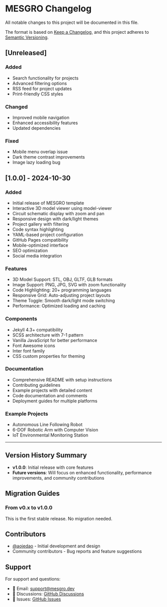# MESGRO Changelog

All notable changes to this project will be documented in this file.

The format is based on [Keep a Changelog](https://keepachangelog.com/en/1.0.0/),
and this project adheres to [Semantic Versioning](https://semver.org/spec/v2.0.0.html).

## [Unreleased]

### Added
- Search functionality for projects
- Advanced filtering options
- RSS feed for project updates
- Print-friendly CSS styles

### Changed
- Improved mobile navigation
- Enhanced accessibility features
- Updated dependencies

### Fixed
- Mobile menu overlap issue
- Dark theme contrast improvements
- Image lazy loading bug

## [1.0.0] - 2024-10-30

### Added
- Initial release of MESGRO template
- Interactive 3D model viewer using model-viewer
- Circuit schematic display with zoom and pan
- Responsive design with dark/light themes
- Project gallery with filtering
- Code syntax highlighting
- YAML-based project configuration
- GitHub Pages compatibility
- Mobile-optimized interface
- SEO optimization
- Social media integration

### Features
- 3D Model Support: STL, OBJ, GLTF, GLB formats
- Image Support: PNG, JPG, SVG with zoom functionality
- Code Highlighting: 20+ programming languages
- Responsive Grid: Auto-adjusting project layouts
- Theme Toggle: Smooth dark/light mode switching
- Performance: Optimized loading and caching

### Components
- Jekyll 4.3+ compatibility
- SCSS architecture with 7-1 pattern  
- Vanilla JavaScript for better performance
- Font Awesome icons
- Inter font family
- CSS custom properties for theming

### Documentation
- Comprehensive README with setup instructions
- Contributing guidelines
- Example projects with detailed content
- Code documentation and comments
- Deployment guides for multiple platforms

### Example Projects
- Autonomous Line Following Robot
- 6-DOF Robotic Arm with Computer Vision
- IoT Environmental Monitoring Station

---

## Version History Summary

- **v1.0.0**: Initial release with core features
- **Future versions**: Will focus on enhanced functionality, performance improvements, and community contributions

## Migration Guides

### From v0.x to v1.0.0
This is the first stable release. No migration needed.

## Contributors

- [@aojedao](https://github.com/aojedao) - Initial development and design
- Community contributors - Bug reports and feature suggestions

## Support

For support and questions:
- 📧 Email: [support@mesgro.dev](mailto:support@mesgro.dev)
- 💬 Discussions: [GitHub Discussions](https://github.com/aojedao/MESGRO/discussions)
- 🐛 Issues: [GitHub Issues](https://github.com/aojedao/MESGRO/issues)